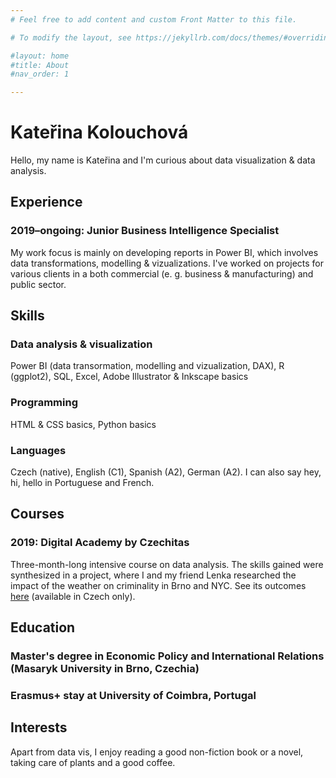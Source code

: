 ```yaml
---
# Feel free to add content and custom Front Matter to this file.

# To modify the layout, see https://jekyllrb.com/docs/themes/#overriding-theme-defaults

#layout: home
#title: About
#nav_order: 1

---
```

# Kateřina Kolouchová

Hello, my name is Kateřina and I'm curious about data visualization & data analysis.

## Experience

### 2019–ongoing: Junior Business Intelligence Specialist

My work focus is mainly on developing reports in Power BI, which involves data transformations, modelling & vizualizations. I've worked on projects for various clients in a both commercial (e. g. business & manufacturing) and public sector.

## Skills

### Data analysis & visualization

Power BI (data transormation, modelling and vizualization, DAX), R (ggplot2), SQL, Excel, Adobe Illustrator & Inkscape basics

### Programming

HTML & CSS basics, Python basics

### Languages

Czech (native), English (C1), Spanish (A2), German (A2). I can also say hey, hi, hello in Portuguese and French. 

## Courses

### 2019: Digital Academy by Czechitas

Three-month-long intensive course on data analysis. The skills gained were synthesized in a project, where I and my friend Lenka researched the impact of the weather on criminality in Brno and NYC. See its outcomes [here](https://dabrno.blogspot.com/2019/06/kolouchova-tomesova.html) (available in Czech only).

## Education

### Master's degree in Economic Policy and International Relations (Masaryk University in Brno, Czechia)

### Erasmus+ stay at University of Coimbra, Portugal

## Interests

Apart from data vis, I enjoy reading a good non-fiction book or a novel, taking care of plants and a good coffee.
